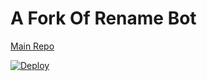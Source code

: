 # A Fork Of Rename Bot 

[Main Repo](https://github.com/prgofficial/RenameBot-PermTB)


[![Deploy](https://cdn.jsdelivr.net/npm/simple-icons@3.0.1/icons/whatsapp.svg)](https://heroku.com/deploy?template=https://github.com/Keys-007/RenameBot-PermTB)

